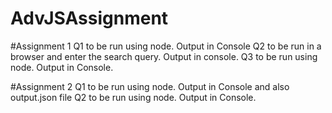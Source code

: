 # AdvJSAssignment
#Assignment 1
Q1 to be run using node. Output in Console
Q2 to be run in a browser and enter the search query. Output in console.
Q3 to be run using node. Output in Console.

#Assignment 2
Q1 to be run using node. Output in Console and also output.json file
Q2 to be run using node. Output in Console.
